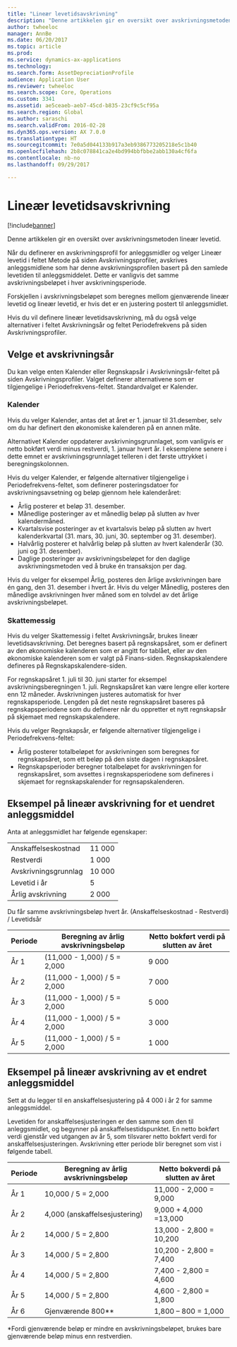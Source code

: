 ```yaml
---
title: "Lineær levetidsavskrivning"
description: "Denne artikkelen gir en oversikt over avskrivningsmetoden lineær levetid."
author: twheeloc
manager: AnnBe
ms.date: 06/20/2017
ms.topic: article
ms.prod: 
ms.service: dynamics-ax-applications
ms.technology: 
ms.search.form: AssetDepreciationProfile
audience: Application User
ms.reviewer: twheeloc
ms.search.scope: Core, Operations
ms.custom: 3341
ms.assetid: ae5ceaeb-aeb7-45cd-b835-23cf9c5cf95a
ms.search.region: Global
ms.author: saraschi
ms.search.validFrom: 2016-02-28
ms.dyn365.ops.version: AX 7.0.0
ms.translationtype: HT
ms.sourcegitcommit: 7e0a5d044133b917a3eb9386773205218e5c1b40
ms.openlocfilehash: 2b8c078841ca2e4bd994bbfbbe2abb130a4cf6fa
ms.contentlocale: nb-no
ms.lasthandoff: 09/29/2017

---
```


# <a name="straight-line-service-life-depreciation"></a>Lineær levetidsavskrivning

[!include[banner](../includes/banner.md)]


Denne artikkelen gir en oversikt over avskrivningsmetoden lineær levetid.

Når du definerer en avskrivningsprofil for anleggsmidler og velger Lineær levetid i feltet Metode på siden Avskrivningsprofiler, avskrives anleggsmidlene som har denne avskrivningsprofilen basert på den samlede levetiden til anleggsmiddelet. Dette er vanligvis det samme avskrivningsbeløpet i hver avskrivningsperiode. 

Forskjellen i avskrivningsbeløpet som beregnes mellom gjenværende lineær levetid og lineær levetid, er hvis det er en justering postert til anleggsmidlet. 

Hvis du vil definere lineær levetidsavskrivning, må du også velge alternativer i feltet Avskrivningsår og feltet Periodefrekvens på siden Avskrivningsprofiler.

## <a name="select-a-depreciation-year"></a>Velge et avskrivningsår
Du kan velge enten Kalender eller Regnskapsår i Avskrivningsår-feltet på siden Avskrivningsprofiler. Valget definerer alternativene som er tilgjengelige i Periodefrekvens-feltet. Standardvalget er Kalender.

### <a name="calendar"></a>Kalender

Hvis du velger Kalender, antas det at året er 1. januar til 31.desember, selv om du har definert den økonomiske kalenderen på en annen måte. 

Alternativet Kalender oppdaterer avskrivningsgrunnlaget, som vanligvis er netto bokført verdi minus restverdi, 1. januar hvert år. I eksemplene senere i dette emnet er avskrivningsgrunnlaget telleren i det første uttrykket i beregningskolonnen. 

Hvis du velger Kalender, er følgende alternativer tilgjengelige i Periodefrekvens-feltet, som definerer posteringsdatoer for avskrivningsavsetning og beløp gjennom hele kalenderåret:
-   Årlig posterer et beløp 31. desember.
-   Månedlige posteringer av et månedlig beløp på slutten av hver kalendermåned.
-   Kvartalsvise posteringer av et kvartalsvis beløp på slutten av hvert kalenderkvartal (31. mars, 30. juni, 30. september og 31. desember).
-   Halvårlig posterer et halvårlig beløp på slutten av hvert kalenderår (30. juni og 31. desember).
-   Daglige posteringer av avskrivningsbeløpet for den daglige avskrivningsmetoden ved å bruke én transaksjon per dag.

Hvis du velger for eksempel Årlig, posteres den årlige avskrivningen bare én gang, den 31. desember i hvert år. Hvis du velger Månedlig, posteres den månedlige avskrivningen hver måned som en tolvdel av det årlige avskrivningsbeløpet.

### <a name="fiscal"></a>Skattemessig

Hvis du velger Skattemessig i feltet Avskrivningsår, brukes lineær levetidsavskrivning. Det beregnes basert på regnskapsåret, som er definert av den økonomiske kalenderen som er angitt for tablået, eller av den økonomiske kalenderen som er valgt på Finans-siden. Regnskapskalendere defineres på Regnskapskalendere-siden.

For regnskapsåret 1. juli til 30. juni starter for eksempel avskrivningsberegningen 1. juli. Regnskapsåret kan være lengre eller kortere enn 12 måneder. Avskrivningen justeres automatisk for hver regnskapsperiode. Lengden på det neste regnskapsåret baseres på regnskapsperiodene som du definerer når du oppretter et nytt regnskapsår på skjemaet med regnskapskalendere. 

Hvis du velger Regnskapsår, er følgende alternativer tilgjengelige i Periodefrekvens-feltet:
-   Årlig posterer totalbeløpet for avskrivningen som beregnes for regnskapsåret, som ett beløp på den siste dagen i regnskapsåret.
-   Regnskapsperioder beregner totalbeløpet for avskrivningen for regnskapsåret, som avsettes i regnskapsperiodene som defineres i skjemaet for regnskapskalender for regnsapskalenderen.

## <a name="example-straight-line-depreciation-of-an-unchanged-fixed-asset"></a>Eksempel på lineær avskrivning for et uendret anleggsmiddel
Anta at anleggsmidlet har følgende egenskaper:

|                     |        |
|---------------------|--------|
| Anskaffelseskostnad    | 11 000 |
| Restverdi       | 1 000  |
| Avskrivningsgrunnlag   | 10 000 |
| Levetid i år  | 5      |
| Årlig avskrivning | 2 000  |

Du får samme avskrivningsbeløp hvert år. (Anskaffelseskostnad - Restverdi) / Levetidsår

| Periode | Beregning av årlig avskrivningsbeløp | Netto bokført verdi på slutten av året |
|--------|-------------------------------------------|---------------------------------------|
| År 1 | (11,000 - 1,000) / 5 = 2,000              | 9 000                                 |
| År 2 | (11,000 - 1,000) / 5 = 2,000              | 7 000                                 |
| År 3 | (11,000 - 1,000) / 5 = 2,000              | 5 000                                 |
| År 4 | (11,000 - 1,000) / 5 = 2,000              | 3 000                                 |
| År 5 | (11,000 - 1,000) / 5 = 2,000              | 1 000                                 |

## <a name="example-straight-line-depreciation-of-a-modified-fixed-asset"></a>Eksempel på lineær avskrivning av et endret anleggsmiddel

Sett at du legger til en anskaffelsesjustering på 4 000 i år 2 for samme anleggsmiddel. 

Levetiden for anskaffelsesjusteringen er den samme som den til anleggsmidlet, og begynner på anskaffelsestidspunktet. En netto bokført verdi gjenstår ved utgangen av år 5, som tilsvarer netto bokført verdi for anskaffelsesjusteringen. Avskrivning etter periode blir beregnet som vist i følgende tabell.

| Periode | Beregning av årlig avskrivningsbeløp | Netto bokverdi på slutten av året |
|--------|-------------------------------------------|---------------------------------------|
| År 1 | 10,000 / 5 = 2,000                        | 11,000 - 2,000 = 9,000                |
| År 2 | 4,000 (anskaffelsesjustering)            | 9,000 + 4,000 =13,000                 |
| År 2 | 14,000 / 5 = 2,800                        | 13,000 - 2,800 = 10,200               |
| År 3 | 14,000 / 5 = 2,800                        | 10,200 - 2,800 = 7,400                |
| År 4 | 14,000 / 5 = 2,800                        | 7,400 - 2,800 = 4,600                 |
| År 5 | 14,000 / 5 = 2,800                        | 4,600 - 2,800 = 1,800                 |
| År 6 | Gjenværende 800*\*                           | 1,800 – 800 = 1,000                   |

\*Fordi gjenværende beløp er mindre en avskrivningsbeløpet, brukes bare gjenværende beløp minus enn restverdien.






